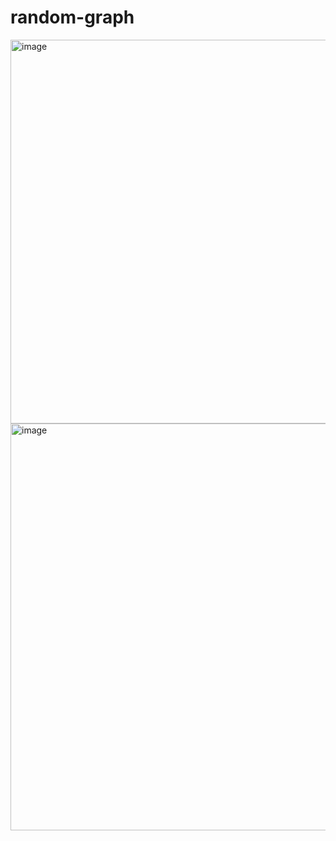 # random-graph

<img width="614" alt="image" src="https://github.com/idanluski/random-graph/assets/129895992/3ef37fb8-cc42-495b-9fa2-fcc72f681071">
<img width="651" alt="image" src="https://github.com/idanluski/random-graph/assets/129895992/94a52b6f-ea69-4073-9755-f48d300b7524">
